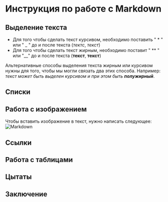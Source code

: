 # Инструкция по работе с Markdown

## Выделение текста

* Для того чтобы сделать текст курсивом, необходимо поставить " * " или " _ " до и после текста (*тектс*, _текст_)
* Для того чтобы сделать текст жирным, необходимо поставит " ** " или "__" до и после текста (**текст**, __текст__)

Альтернативные способы выделения текста жирным или курсивом нужны для того, чтобы мы могли связать два этих способа. Например: _текст может быть выделен курсивом и при этом быть **полужирный**_. 

## Списки

## Работа с изображением

Чтобы вставить изображение в текст, нужно написать следующее:
![Markdown](Md.jpeg)

## Ссылки

## Работа с таблицами

## Цытаты

## Заключение